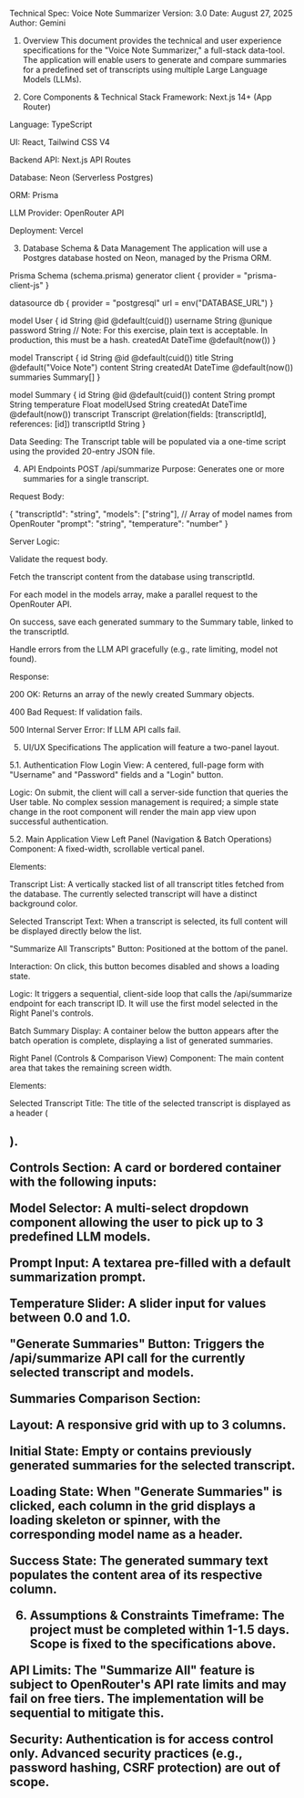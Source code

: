 Technical Spec: Voice Note Summarizer
Version: 3.0
Date: August 27, 2025
Author: Gemini

1. Overview
This document provides the technical and user experience specifications for the "Voice Note Summarizer," a full-stack data-tool. The application will enable users to generate and compare summaries for a predefined set of transcripts using multiple Large Language Models (LLMs).

2. Core Components & Technical Stack
Framework: Next.js 14+ (App Router)

Language: TypeScript

UI: React, Tailwind CSS V4

Backend API: Next.js API Routes

Database: Neon (Serverless Postgres)

ORM: Prisma

LLM Provider: OpenRouter API

Deployment: Vercel

3. Database Schema & Data Management
The application will use a Postgres database hosted on Neon, managed by the Prisma ORM.

Prisma Schema (schema.prisma)
generator client {
  provider = "prisma-client-js"
}

datasource db {
  provider = "postgresql"
  url      = env("DATABASE_URL")
}

model User {
  id        String    @id @default(cuid())
  username  String    @unique
  password  String    // Note: For this exercise, plain text is acceptable. In production, this must be a hash.
  createdAt DateTime  @default(now())
}

model Transcript {
  id        String    @id @default(cuid())
  title     String    @default("Voice Note")
  content   String
  createdAt DateTime  @default(now())
  summaries Summary[]
}

model Summary {
  id           String     @id @default(cuid())
  content      String
  prompt       String
  temperature  Float
  modelUsed    String
  createdAt    DateTime   @default(now())
  transcript   Transcript @relation(fields: [transcriptId], references: [id])
  transcriptId String
}

Data Seeding: The Transcript table will be populated via a one-time script using the provided 20-entry JSON file.

4. API Endpoints
POST /api/summarize
Purpose: Generates one or more summaries for a single transcript.

Request Body:

{
  "transcriptId": "string",
  "models": ["string"], // Array of model names from OpenRouter
  "prompt": "string",
  "temperature": "number"
}

Server Logic:

Validate the request body.

Fetch the transcript content from the database using transcriptId.

For each model in the models array, make a parallel request to the OpenRouter API.

On success, save each generated summary to the Summary table, linked to the transcriptId.

Handle errors from the LLM API gracefully (e.g., rate limiting, model not found).

Response:

200 OK: Returns an array of the newly created Summary objects.

400 Bad Request: If validation fails.

500 Internal Server Error: If LLM API calls fail.

5. UI/UX Specifications
The application will feature a two-panel layout.

5.1. Authentication Flow
Login View: A centered, full-page form with "Username" and "Password" fields and a "Login" button.

Logic: On submit, the client will call a server-side function that queries the User table. No complex session management is required; a simple state change in the root component will render the main app view upon successful authentication.

5.2. Main Application View
Left Panel (Navigation & Batch Operations)
Component: A fixed-width, scrollable vertical panel.

Elements:

Transcript List: A vertically stacked list of all transcript titles fetched from the database. The currently selected transcript will have a distinct background color.

Selected Transcript Text: When a transcript is selected, its full content will be displayed directly below the list.

"Summarize All Transcripts" Button: Positioned at the bottom of the panel.

Interaction: On click, this button becomes disabled and shows a loading state.

Logic: It triggers a sequential, client-side loop that calls the /api/summarize endpoint for each transcript ID. It will use the first model selected in the Right Panel's controls.

Batch Summary Display: A container below the button appears after the batch operation is complete, displaying a list of generated summaries.

Right Panel (Controls & Comparison View)
Component: The main content area that takes the remaining screen width.

Elements:

Selected Transcript Title: The title of the selected transcript is displayed as a header (<h2>).

Controls Section: A card or bordered container with the following inputs:

Model Selector: A multi-select dropdown component allowing the user to pick up to 3 predefined LLM models.

Prompt Input: A textarea pre-filled with a default summarization prompt.

Temperature Slider: A slider input for values between 0.0 and 1.0.

"Generate Summaries" Button: Triggers the /api/summarize API call for the currently selected transcript and models.

Summaries Comparison Section:

Layout: A responsive grid with up to 3 columns.

Initial State: Empty or contains previously generated summaries for the selected transcript.

Loading State: When "Generate Summaries" is clicked, each column in the grid displays a loading skeleton or spinner, with the corresponding model name as a header.

Success State: The generated summary text populates the content area of its respective column.

6. Assumptions & Constraints
Timeframe: The project must be completed within 1-1.5 days. Scope is fixed to the specifications above.

API Limits: The "Summarize All" feature is subject to OpenRouter's API rate limits and may fail on free tiers. The implementation will be sequential to mitigate this.

Security: Authentication is for access control only. Advanced security practices (e.g., password hashing, CSRF protection) are out of scope.
